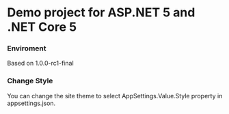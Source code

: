 ﻿# Demo project for ASP.NET 5 and .NET Core 5

### Enviroment
Based on 1.0.0-rc1-final

### Change Style
You can change the site theme to select AppSettings.Value.Style property in appsettings.json.